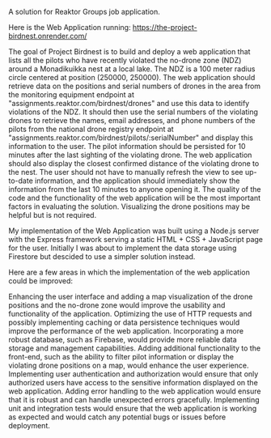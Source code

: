 A solution for Reaktor Groups job application.

Here is the Web Application running: https://the-project-birdnest.onrender.com/

The goal of Project Birdnest is to build and deploy a web application that lists all the pilots who have recently violated the no-drone zone (NDZ) around a Monadikuikka nest at a local lake. The NDZ is a 100 meter radius circle centered at position (250000, 250000). The web application should retrieve data on the positions and serial numbers of drones in the area from the monitoring equipment endpoint at "assignments.reaktor.com/birdnest/drones" and use this data to identify violations of the NDZ. It should then use the serial numbers of the violating drones to retrieve the names, email addresses, and phone numbers of the pilots from the national drone registry endpoint at "assignments.reaktor.com/birdnest/pilots/:serialNumber" and display this information to the user. The pilot information should be persisted for 10 minutes after the last sighting of the violating drone. The web application should also display the closest confirmed distance of the violating drone to the nest. The user should not have to manually refresh the view to see up-to-date information, and the application should immediately show the information from the last 10 minutes to anyone opening it. The quality of the code and the functionality of the web application will be the most important factors in evaluating the solution. Visualizing the drone positions may be helpful but is not required.

My implementation of the Web Application was built using a Node.js server with the Express framework serving a static HTML + CSS + JavaScript page for the user. Initially I was about to implement the data storage using Firestore but descided to use a simpler solution instead.

Here are a few areas in which the implementation of the web application could be improved:

Enhancing the user interface and adding a map visualization of the drone positions and the no-drone zone would improve the usability and functionality of the application.
Optimizing the use of HTTP requests and possibly implementing caching or data persistence techniques would improve the performance of the web application.
Incorporating a more robust database, such as Firebase, would provide more reliable data storage and management capabilities.
Adding additional functionality to the front-end, such as the ability to filter pilot information or display the violating drone positions on a map, would enhance the user experience.
Implementing user authentication and authorization would ensure that only authorized users have access to the sensitive information displayed on the web application.
Adding error handling to the web application would ensure that it is robust and can handle unexpected errors gracefully.
Implementing unit and integration tests would ensure that the web application is working as expected and would catch any potential bugs or issues before deployment.
